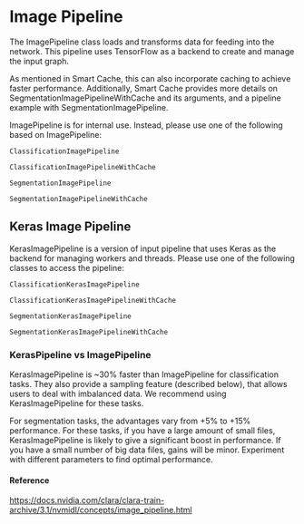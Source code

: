 # Image Pipeline

The ImagePipeline class loads and transforms data for feeding into the network. This pipeline uses TensorFlow as a backend to create and manage the input graph.

As mentioned in Smart Cache, this can also incorporate caching to achieve faster performance. Additionally, Smart Cache provides more details on SegmentationImagePipelineWithCache and its arguments, and a pipeline example with SegmentationImagePipeline.

ImagePipeline is for internal use. Instead, please use one of the following based on ImagePipeline:

    ClassificationImagePipeline

    ClassificationImagePipelineWithCache

    SegmentationImagePipeline

    SegmentationImagePipelineWithCache

## Keras Image Pipeline

KerasImagePipeline is a version of input pipeline that uses Keras as the backend for managing workers and threads. Please use one of the following classes to access the pipeline:

    ClassificationKerasImagePipeline

    ClassificationKerasImagePipelineWithCache

    SegmentationKerasImagePipeline

    SegmentationKerasImagePipelineWithCache

### KerasPipeline vs ImagePipeline

KerasImagePipeline is ~30% faster than ImagePipeline for classification tasks. They also provide a sampling feature (described below), that allows users to deal with imbalanced data. We recommend using KerasImagePipeline for these tasks.

For segmentation tasks, the advantages vary from +5% to +15% performance. For these tasks, if you have a large amount of small files, KerasImagePipeline is likely to give a significant boost in performance. If you have a small number of big data files, gains will be minor. Experiment with different parameters to find optimal performance.

#### Reference

https://docs.nvidia.com/clara/clara-train-archive/3.1/nvmidl/concepts/image_pipeline.html

